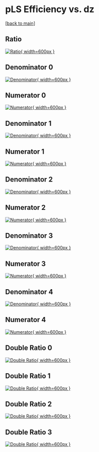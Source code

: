 # pLS Efficiency vs. dz

[[back to main](./)]



## Ratio

[![Ratio](../mtv/var/pLS_xtr_11_-1_eff_dz.png){ width=600px }](../mtv/var/pLS_xtr_11_-1_eff_dz.pdf)

## Denominator 0

[![Denominator](../mtv/den/pLS_xtr_11_-1_eff_dz_den0.png){ width=600px }](../mtv/den/pLS_xtr_11_-1_eff_dz_den0.pdf)

## Numerator 0

[![Numerator](../mtv/num/pLS_xtr_11_-1_eff_dz_num0.png){ width=600px }](../mtv/num/pLS_xtr_11_-1_eff_dz_num0.pdf)

## Denominator 1

[![Denominator](../mtv/den/pLS_xtr_11_-1_eff_dz_den1.png){ width=600px }](../mtv/den/pLS_xtr_11_-1_eff_dz_den1.pdf)

## Numerator 1

[![Numerator](../mtv/num/pLS_xtr_11_-1_eff_dz_num1.png){ width=600px }](../mtv/num/pLS_xtr_11_-1_eff_dz_num1.pdf)

## Denominator 2

[![Denominator](../mtv/den/pLS_xtr_11_-1_eff_dz_den2.png){ width=600px }](../mtv/den/pLS_xtr_11_-1_eff_dz_den2.pdf)

## Numerator 2

[![Numerator](../mtv/num/pLS_xtr_11_-1_eff_dz_num2.png){ width=600px }](../mtv/num/pLS_xtr_11_-1_eff_dz_num2.pdf)

## Denominator 3

[![Denominator](../mtv/den/pLS_xtr_11_-1_eff_dz_den3.png){ width=600px }](../mtv/den/pLS_xtr_11_-1_eff_dz_den3.pdf)

## Numerator 3

[![Numerator](../mtv/num/pLS_xtr_11_-1_eff_dz_num3.png){ width=600px }](../mtv/num/pLS_xtr_11_-1_eff_dz_num3.pdf)

## Denominator 4

[![Denominator](../mtv/den/pLS_xtr_11_-1_eff_dz_den4.png){ width=600px }](../mtv/den/pLS_xtr_11_-1_eff_dz_den4.pdf)

## Numerator 4

[![Numerator](../mtv/num/pLS_xtr_11_-1_eff_dz_num4.png){ width=600px }](../mtv/num/pLS_xtr_11_-1_eff_dz_num4.pdf)

## Double Ratio 0

[![Double Ratio](../mtv/ratio/pLS_xtr_11_-1_eff_dz_ratio0.png){ width=600px }](../mtv/ratio/pLS_xtr_11_-1_eff_dz_ratio0.pdf)

## Double Ratio 1

[![Double Ratio](../mtv/ratio/pLS_xtr_11_-1_eff_dz_ratio1.png){ width=600px }](../mtv/ratio/pLS_xtr_11_-1_eff_dz_ratio1.pdf)

## Double Ratio 2

[![Double Ratio](../mtv/ratio/pLS_xtr_11_-1_eff_dz_ratio2.png){ width=600px }](../mtv/ratio/pLS_xtr_11_-1_eff_dz_ratio2.pdf)

## Double Ratio 3

[![Double Ratio](../mtv/ratio/pLS_xtr_11_-1_eff_dz_ratio3.png){ width=600px }](../mtv/ratio/pLS_xtr_11_-1_eff_dz_ratio3.pdf)

